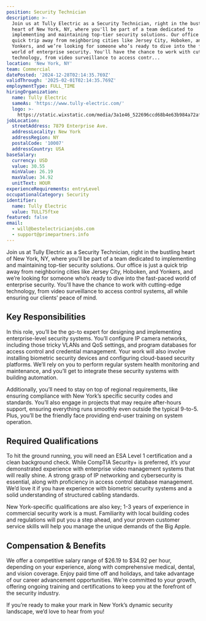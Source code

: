 ```yaml
---
position: Security Technician
description: >-
  Join us at Tully Electric as a Security Technician, right in the bustling
  heart of New York, NY, where you'll be part of a team dedicated to
  implementing and maintaining top-tier security solutions. Our office is just a
  quick trip away from neighboring cities like Jersey City, Hoboken, and
  Yonkers, and we’re looking for someone who’s ready to dive into the fast-paced
  world of enterprise security. You'll have the chance to work with cutting-edge
  technology, from video surveillance to access contr...
location: 'New York, NY'
team: Commercial
datePosted: '2024-12-28T02:14:35.769Z'
validThrough: '2025-02-01T02:14:35.769Z'
employmentType: FULL_TIME
hiringOrganization:
  name: Tully Electric
  sameAs: 'https://www.tully-electric.com/'
  logo: >-
    https://static.wixstatic.com/media/3a1e46_522696ccd68b4e63b984a72af3fe2da3~mv2.jpg/v1/fill/w_310,h_118,al_c,q_80,usm_0.66_1.00_0.01,enc_avif,quality_auto/tully_logo_name_(640x245).jpg
jobLocation:
  streetAddress: 7879 Enterprise Ave.
  addressLocality: New York
  addressRegion: NY
  postalCode: '10007'
  addressCountry: USA
baseSalary:
  currency: USD
  value: 30.55
  minValue: 26.19
  maxValue: 34.92
  unitText: HOUR
experienceRequirements: entryLevel
occupationalCategory: Security
identifier:
  name: Tully Electric
  value: TULL75ftxe
featured: false
email:
  - will@bestelectricianjobs.com
  - support@primepartners.info
---
```




Join us at Tully Electric as a Security Technician, right in the bustling heart of New York, NY, where you'll be part of a team dedicated to implementing and maintaining top-tier security solutions. Our office is just a quick trip away from neighboring cities like Jersey City, Hoboken, and Yonkers, and we’re looking for someone who’s ready to dive into the fast-paced world of enterprise security. You'll have the chance to work with cutting-edge technology, from video surveillance to access control systems, all while ensuring our clients’ peace of mind.

## Key Responsibilities

In this role, you’ll be the go-to expert for designing and implementing enterprise-level security systems. You’ll configure IP camera networks, including those tricky VLANs and QoS settings, and program databases for access control and credential management. Your work will also involve installing biometric security devices and configuring cloud-based security platforms. We’ll rely on you to perform regular system health monitoring and maintenance, and you’ll get to integrate these security systems with building automation.

Additionally, you’ll need to stay on top of regional requirements, like ensuring compliance with New York’s specific security codes and standards. You’ll also engage in projects that may require after-hours support, ensuring everything runs smoothly even outside the typical 9-to-5. Plus, you’ll be the friendly face providing end-user training on system operation.

## Required Qualifications

To hit the ground running, you will need an ESA Level 1 certification and a clean background check. While CompTIA Security+ is preferred, it’s your demonstrated experience with enterprise video management systems that will really shine. A strong grasp of IP networking and cybersecurity is essential, along with proficiency in access control database management. We’d love it if you have experience with biometric security systems and a solid understanding of structured cabling standards.

New York-specific qualifications are also key; 1-3 years of experience in commercial security work is a must. Familiarity with local building codes and regulations will put you a step ahead, and your proven customer service skills will help you manage the unique demands of the Big Apple.

## Compensation & Benefits

We offer a competitive salary range of $26.19 to $34.92 per hour, depending on your experience, along with comprehensive medical, dental, and vision coverage. Enjoy paid time off and holidays, and take advantage of our career advancement opportunities. We’re committed to your growth, offering ongoing training and certifications to keep you at the forefront of the security industry.

If you’re ready to make your mark in New York’s dynamic security landscape, we’d love to hear from you!
